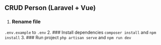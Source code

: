 ## CRUD Person (Laravel + Vue)
1. ### Rename file 
`.env.example` to `.env`
2. ### Install dependencies 
`composer install` and `npm install`
3. ### Run project 
`php artisan serve` and `npm run dev`